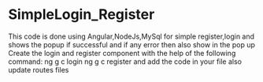 # SimpleLogin_Register
This code is done using Angular,NodeJs,MySql for simple register,login and shows the popup if successful and if any error then also show in the pop up
Create the login and register component with the help of the following command:
ng g c login
ng g c register
and add the code in your file also update routes files
